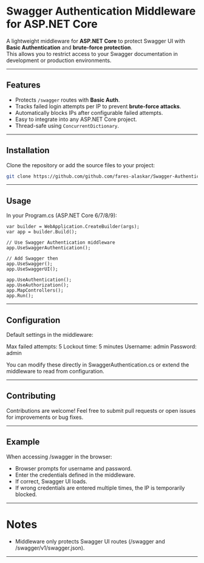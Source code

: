 # Swagger Authentication Middleware for ASP.NET Core

A lightweight middleware for **ASP.NET Core** to protect Swagger UI with **Basic Authentication** and **brute-force protection**.  
This allows you to restrict access to your Swagger documentation in development or production environments.

---

## Features

- Protects `/swagger` routes with **Basic Auth**.
- Tracks failed login attempts per IP to prevent **brute-force attacks**.
- Automatically blocks IPs after configurable failed attempts.
- Easy to integrate into any ASP.NET Core project.
- Thread-safe using `ConcurrentDictionary`.

---

## Installation

Clone the repository or add the source files to your project:

```bash
git clone https://github.com/github.com/fares-alaskar/Swagger-Authentication.git
```

---

## Usage

In your Program.cs (ASP.NET Core 6/7/8/9):
```
var builder = WebApplication.CreateBuilder(args);
var app = builder.Build();

// Use Swagger Authentication middleware
app.UseSwaggerAuthentication();

// Add Swagger then
app.UseSwagger();
app.UseSwaggerUI();

app.UseAuthentication();
app.UseAuthorization();
app.MapControllers();
app.Run();
```
---

## Configuration

Default settings in the middleware:

Max failed attempts: 5
Lockout time: 5 minutes
Username: admin
Password: admin

You can modify these directly in SwaggerAuthentication.cs or extend the middleware to read from configuration.

---

## Contributing

Contributions are welcome! Feel free to submit pull requests or open issues for improvements or bug fixes.

---

## Example

When accessing /swagger in the browser:
- Browser prompts for username and password.
- Enter the credentials defined in the middleware.
- If correct, Swagger UI loads.
- If wrong credentials are entered multiple times, the IP is temporarily blocked.
  
---

# Notes
- Middleware only protects Swagger UI routes (/swagger and /swagger/v1/swagger.json).

---
